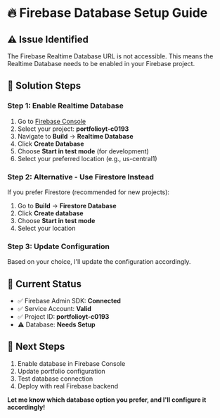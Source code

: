 # 🔥 Firebase Database Setup Guide

## ⚠️ **Issue Identified**
The Firebase Realtime Database URL is not accessible. This means the Realtime Database needs to be enabled in your Firebase project.

## 🔧 **Solution Steps**

### **Step 1: Enable Realtime Database**
1. Go to [Firebase Console](https://console.firebase.google.com/)
2. Select your project: **portfolioyt-c0193**
3. Navigate to **Build** → **Realtime Database**
4. Click **Create Database**
5. Choose **Start in test mode** (for development)
6. Select your preferred location (e.g., us-central1)

### **Step 2: Alternative - Use Firestore Instead**
If you prefer Firestore (recommended for new projects):
1. Go to **Build** → **Firestore Database**
2. Click **Create database**
3. Choose **Start in test mode**
4. Select your location

### **Step 3: Update Configuration**
Based on your choice, I'll update the configuration accordingly.

## 🎯 **Current Status**
- ✅ Firebase Admin SDK: **Connected**
- ✅ Service Account: **Valid**
- ✅ Project ID: **portfolioyt-c0193**
- ⚠️ Database: **Needs Setup**

## 🚀 **Next Steps**
1. Enable database in Firebase Console
2. Update portfolio configuration
3. Test database connection
4. Deploy with real Firebase backend

**Let me know which database option you prefer, and I'll configure it accordingly!**